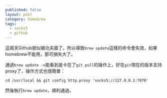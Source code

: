 ```yaml
---
published: false
layout: post
category: homebrew
tags: 
  - socks5
  - github
---
```


這兩天Github貌似被功夫牆了，所以導致`brew update`這樣的命令會失效，如果homebrew不能用，那可損失大了。

通過`brew update -v`能看到是卡在了`git pull`的操作上，好在`git`現在的版本支持proxy了，操作方式也很簡單：

`cd /usr/local && git config http.proxy 'socks5://127.0.0.1:7070'`

然後執行`brew update`，順利通過。

